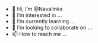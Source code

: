 - 👋 Hi, I’m @Navalinks
- 👀 I’m interested in ...
- 🌱 I’m currently learning ...
- 💞️ I’m looking to collaborate on ...
- 📫 How to reach me ...

<!---
Navalinks/Navalinks is a ✨ special ✨ repository because its `README.md` (this file) appears on your GitHub profile.
You can click the Preview link to take a look at your changes.
--->
